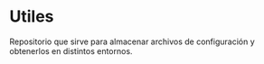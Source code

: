 # Utiles
Repositorio que sirve para almacenar archivos de configuración y obtenerlos en distintos entornos.
